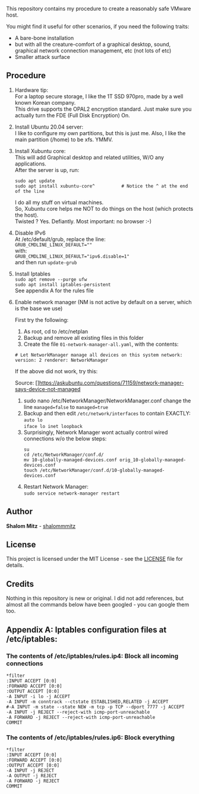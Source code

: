 
This repository contains my procedure to create a reasonably safe VMware host.

You might find it useful for other scenarios, if you need the following traits:
  
   - A bare-bone installation
   - but with all the creature-comfort of a graphical desktop, sound, graphical network connection management, etc (not lots of etc)
   - Smaller attack surface

## Procedure

1. Hardware tip:   
   For a laptop secure storage, I like the 1T SSD 970pro, made by a well known Korean company.  
   This drive supports the OPAL2 encryption standard. Just make sure you actually turn the FDE (Full Disk Encryption) On.

2. Install Ubuntu 20.04 server:  
   I like to configure my own partitions, but this is just me.
   Also, I like the main partition (/home) to be xfs. YMMV.

3. Install Xubuntu core:  
   This will add Graphical desktop and related utilities, W/O any applications.  
   After the server is up, run:
   ```
   sudo apt update
   sudo apt install xubuntu-core^          # Notice the ^ at the end of the line  
   ```
   I do all my stuff on virtual machines.  
   So, Xubuntu core helps me NOT to do things on the host (which protects the host).  
   Twisted ? Yes. Defiantly.
   Most important: no browser :-)

4. Disable IPv6  
   At /etc/default/grub, replace the line:  
       `GRUB_CMDLINE_LINUX_DEFAULT=""`  
   with:  
       `GRUB_CMDLINE_LINUX_DEFAULT="ipv6.disable=1"`  
   and then run `update-grub`

5. Install Iptables  
   `sudo apt remove --purge ufw`  
   `sudo apt install iptables-persistent`  
   See appendix A for the rules file

6. Enable network manager (NM is not active by default on a server, which is the base we use)  

   First try the following:
   
      1. As root, cd to /etc/netplan
      2. Backup and remove all existing files in this folder
      3. Create the file `01-network-manager-all.yaml`, with the contents:
      
      `# Let NetworkManager manage all devices on this system
       network:
       version: 2
       renderer: NetworkManager`

   
   If the above did not work, try this:

   Source:
   []https://askubuntu.com/questions/71159/network-manager-says-device-not-managed

     1. sudo nano /etc/NetworkManager/NetworkManager.conf
        change the line `managed=false` to `managed=true`
     2. Backup and then edit `/etc/network/interfaces` to contain EXACTLY:  
       `auto lo`  
       `iface lo inet loopback`  
     3.  Surprisingly, Network Manager wont actually control wired connections w/o the below steps:  
         ```
         su
         cd /etc/NetworkManager/conf.d/
         mv 10-globally-managed-devices.conf orig_10-globally-managed-devices.conf
         touch /etc/NetworkManager/conf.d/10-globally-managed-devices.conf
         ```
     4. Restart Network Manager:   
        `sudo service network-manager restart`

## Author

**Shalom Mitz** - [shalommmitz](https://github.com/shalommmitz)

## License

This project is licensed under the MIT License - see the [LICENSE](LICENSE ) file for details.

## Credits
Nothing in this repository is new or original.
I did not add references, but almost all the commands below have been googled - you can google them too.


## Appendix A: Iptables configuration files at /etc/iptables:

### The contents of /etc/iptables/rules.ip4: Block all incoming connections

```
*filter
:INPUT ACCEPT [0:0]
:FORWARD ACCEPT [0:0]
:OUTPUT ACCEPT [0:0]
-A INPUT -i lo -j ACCEPT
-A INPUT -m conntrack --ctstate ESTABLISHED,RELATED -j ACCEPT
#-A INPUT -m state --state NEW -m tcp -p TCP --dport 7777 -j ACCEPT
-A INPUT -j REJECT --reject-with icmp-port-unreachable
-A FORWARD -j REJECT --reject-with icmp-port-unreachable
COMMIT
```

### The contents of /etc/iptables/rules.ip6: Block everything
```
*filter
:INPUT ACCEPT [0:0]
:FORWARD ACCEPT [0:0]
:OUTPUT ACCEPT [0:0]
-A INPUT -j REJECT
-A OUTPUT -j REJECT
-A FORWARD -j REJECT
COMMIT
```
